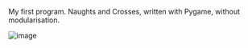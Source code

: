 My first program.
Naughts and Crosses, written with Pygame, without modularisation.

![image](https://github.com/washNOTaWEBDEV/naughts-and-crosses/assets/91541609/3aaee427-56eb-4909-95bd-40b0f85bf9d0)

